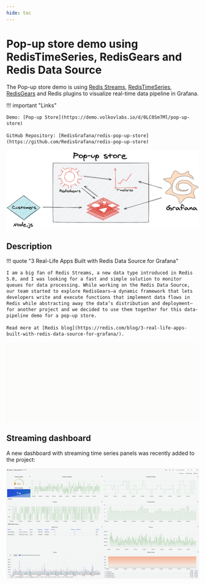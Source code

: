```yaml
---
hide: toc
---
```


# Pop-up store demo using RedisTimeSeries, RedisGears and Redis Data Source

The Pop-up store demo is using [Redis Streams](https://redis.io/topics/streams-intro), [RedisTimeSeries](https://oss.redis.com/redistimeseries/), [RedisGears](https://oss.redis.com/redisgears/) and Redis plugins to visualize real-time data pipeline in Grafana.

!!! important "Links"

    Demo: [Pop-up Store](https://demo.volkovlabs.io/d/0LC0Sm7Ml/pop-up-store)

    GitHub Repository: [RedisGrafana/redis-pop-up-store](https://github.com/RedisGrafana/redis-pop-up-store)

![Redis Pop-up store](../images/projects/redis-pop-up-store.png)

## Description

!!! quote "3 Real-Life Apps Built with Redis Data Source for Grafana"

    I am a big fan of Redis Streams, a new data type introduced in Redis 5.0, and I was looking for a fast and simple solution to monitor queues for data processing. While working on the Redis Data Source, our team started to explore RedisGears—a dynamic framework that lets developers write and execute functions that implement data flows in Redis while abstracting away the data’s distribution and deployment—for another project and we decided to use them together for this data-pipeline demo for a pop-up store.

    Read more at [Redis blog](https://redis.com/blog/3-real-life-apps-built-with-redis-data-source-for-grafana/).

![Pop-up](../images/projects/redis-pop-up-store.gif)

## Streaming dashboard

A new dashboard with streaming time series panels was recently added to the project:

![Streaming](../images/projects/redis-pop-up-store-streaming.png)
